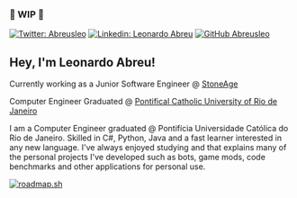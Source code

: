 ### 🚧 WIP 🚧

[![Twitter: Abreusleo](https://img.shields.io/twitter/follow/AbreusLeo?style=social)](https://twitter.com/AbreusLeo)
[![Linkedin: Leonardo Abreu](https://img.shields.io/badge/-Abreusleo-blue?style=flat-square&logo=Linkedin&logoColor=white&link=https://www.linkedin.com/in/abreusleo/)](https://www.linkedin.com/in/abreusleo/)
[![GitHub Abreusleo](https://img.shields.io/github/followers/Abreusleo?label=follow&style=social)](https://github.com/abreusleo)

## Hey, I'm Leonardo Abreu!
<p>Currently working as a Junior Software Engineer @ <a href="https://stoneage.com.br">StoneAge</a></p>
<p>Computer Engineer Graduated @ <a href="http://www.puc-rio.br/english/">Pontifical Catholic University of Rio de Janeiro</a></p>

<p>I am a Computer Engineer graduated @ Pontifícia Universidade Católica do Rio de Janeiro. Skilled in C#, Python, Java and a fast learner interested in any new language. I've always enjoyed studying and that explains many of the personal projects I've developed such as bots, game mods, code benchmarks and other applications for personal use.</p>

[![roadmap.sh](https://api.roadmap.sh/v1-badge/tall/649b129bd99c9d67319accf6?variant=dark)](https://roadmap.sh)

<!--
**abreusleo/abreusleo** is a ✨ _special_ ✨ repository because its `README.md` (this file) appears on your GitHub profile.

Here are some ideas to get you started:

- 🔭 I’m currently working on ...
- 🌱 I’m currently learning ...
- 👯 I’m looking to collaborate on ...
- 🤔 I’m looking for help with ...
- 💬 Ask me about ...
- 📫 How to reach me: ...
- 😄 Pronouns: ...
- ⚡ Fun fact: ...
-->
